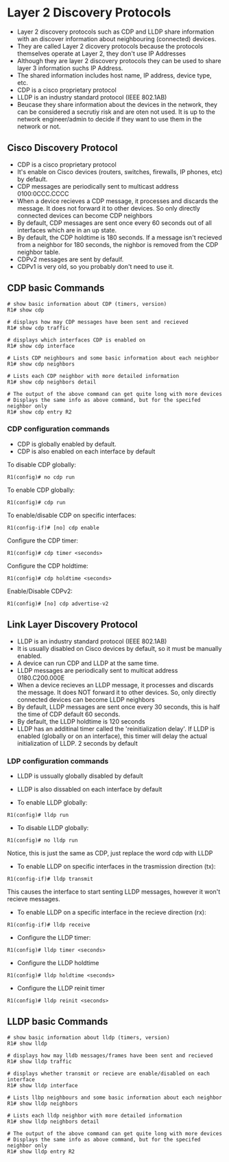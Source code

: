 # Layer 2 Discovery Protocols
- Layer 2 discovery protocols such as CDP and LLDP share information with an discover information about neighbouring (connected) devices.
- They are called Layer 2 dicovery protocols because the protocols themselves operate at Layer 2, they don't use IP Addresses
- Although they are layer 2 discovery protocols they can be used to share layer 3 information suchs IP Address.
- The shared information includes host name, IP address, device type, etc.
- CDP is a cisco proprietary protocol
- LLDP is an industry standard protocol (IEEE 802.1AB)
- Beucase they share information about the devices in the network, they can be considered a secrutiy risk and are oten not used. It is up to the network engineer/admin to decide if they want to use them in the network or not.

## Cisco Discovery Protocol
- CDP is a cisco proprietary protocol
- It's enable on Cisco devices (routers, switches, firewalls, IP phones, etc) by default.
- CDP messages are periodically sent to multicast address 0100:0CCC.CCCC
- When a device recieves a CDP message, it processes and discards the message. It does not forward it to other devices. So only directly connected devices can become CDP neighbors
- By default, CDP messages are sent once every 60 seconds out of all interfaces which are in an up state.
- By default, the CDP holdtime is 180 seconds. If a message isn't recieved from a  neighbor for 180 seconds, the nighbor is removed from the CDP neighbor table.
- CDPv2 messages are sent by defaulf.
- CDPv1 is very old, so you probably don't need to use it.

## CDP basic Commands
```
# show basic information about CDP (timers, version)
R1# show cdp

# displays how may CDP messages have been sent and recieved
R1# show cdp traffic

# displays which interfaces CDP is enabled on
R1# show cdp interface

# Lists CDP neighbours and some basic information about each neighbor
R1# show cdp neighbors 

# Lists each CDP neighbor with more detailed information
R1# show cdp neighbors detail

# The output of the above command can get quite long with more devices
# Displays the same info as above command, but for the specifed neighbor only
R1# show cdp entry R2
```

### CDP configuration commands
- CDP is globally enabled by default.
- CDP is also enabled on each interface by default

To disable CDP globally:
```
R1(config)# no cdp run
```

To enable CDP globally:
```
R1(config)# cdp run
```

To enable/disable CDP on specific interfaces:
```
R1(config-if)# [no] cdp enable
```

Configure the CDP timer:
```
R1(config)# cdp timer <seconds>
```

Configure the CDP holdtime:
```
R1(config)# cdp holdtime <seconds>
```

Enable/Disable CDPv2:
```
R1(config)# [no] cdp advertise-v2
```

## Link Layer Discovery Protocol
- LLDP is an industry standard protocol (IEEE 802.1AB)
- It is usually disabled on Cisco devices by default, so it must be manually enabled.
- A device can run CDP and LLDP at the same time.
- LLDP messages are periodically sent to multicat address 0180.C200.000E
- When a device recieves an LLDP message, it processes and discards the message. It does NOT forward it to other devices. So, only directly connected devices can become LLDP neighbors
- By default, LLDP messages are sent once every 30 seconds, this is half the time of CDP default 60 seconds.
- By default, the LLDP holdtime is 120 seconds
- LLDP has an additinal timer called the 'reinitialization delay'. If LLDP is enabled (globally or on an interface), this timer will delay the actual initialization of LLDP. 2 seconds by default

### LDP configuration commands
- LLDP is ussually globally disabled by default
- LLDP is also dissabled on each interface by default

- To enable LLDP globally:
```
R1(config)# lldp run
```

- To disable LLDP globally:
```
R1(config)# no lldp run
```
Notice, this is just the same as CDP, just replace the word cdp with LLDP

- To enable LLDP on specific interfaces in the trasmission direction (tx):
```
R1(config-if)# lldp transmit
```

This causes the interface to start senting LLDP messages, however it won't recieve messages.
- To enable LLDP on a specific interface in the recieve direction (rx):
```
R1(config-if)# lldp receive
```

- Configure the LLDP timer:
```
R1(config)# lldp timer <seconds>
```

- Configure the LLDP holdtime
```
R1(config)# lldp holdtime <seconds>
```

- Configure the LLDP reinit timer
```
R1(config)# lldp reinit <seconds>
```


## LLDP basic Commands
```
# show basic information about lldp (timers, version)
R1# show lldp

# displays how may lldb messages/frames have been sent and recieved
R1# show lldp traffic

# displays whether transmit or recieve are enable/disabled on each interface
R1# show lldp interface

# Lists llbp neighbours and some basic information about each neighbor
R1# show lldp neighbors 

# Lists each lldp neighbor with more detailed information
R1# show lldp neighbors detail

# The output of the above command can get quite long with more devices
# Displays the same info as above command, but for the specifed neighbor only
R1# show lldp entry R2
```